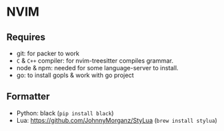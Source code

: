 # NVIM

## Requires

- git: for packer to work
- `C` & `C++` compiler: for nvim-treesitter compiles grammar.
- node & npm: needed for some language-server to install.
- go: to install gopls & work with go project



## Formatter
- Python: black (`pip install black`)
- Lua:  https://github.com/JohnnyMorganz/StyLua (`brew install stylua`)

